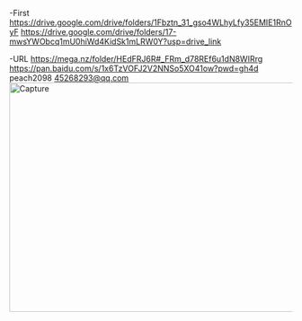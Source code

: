 -First
https://drive.google.com/drive/folders/1Fbztn_31_gso4WLhyLfy35EMIE1RnOyF
https://drive.google.com/drive/folders/17-mwsYWObcq1mU0hiWd4KidSk1mLRW0Y?usp=drive_link

-URL
https://mega.nz/folder/HEdFRJ6R#_FRm_d78REf6u1dN8WIRrg
https://pan.baidu.com/s/1x6TzVOFJ2V2NNSo5XO41ow?pwd=gh4d
peach2098 <45268293@qq.com>
<img width="704" height="409" alt="Capture" src="https://github.com/user-attachments/assets/3192fbda-1c83-46ef-84e3-3b5b93cffe21" />
